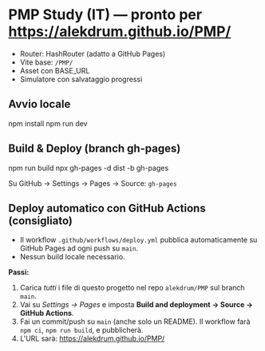 # PMP Study (IT) — pronto per https://alekdrum.github.io/PMP/

- Router: HashRouter (adatto a GitHub Pages)
- Vite base: `/PMP/`
- Asset con BASE_URL
- Simulatore con salvataggio progressi

## Avvio locale
npm install
npm run dev

## Build & Deploy (branch gh-pages)
npm run build
npx gh-pages -d dist -b gh-pages

Su GitHub → Settings → Pages → Source: `gh-pages`


## Deploy automatico con GitHub Actions (consigliato)
- Il workflow `.github/workflows/deploy.yml` pubblica automaticamente su GitHub Pages ad ogni push su `main`.
- Nessun build locale necessario.

**Passi:**
1) Carica *tutti* i file di questo progetto nel repo `alekdrum/PMP` sul branch `main`.
2) Vai su *Settings → Pages* e imposta **Build and deployment → Source → GitHub Actions**.
3) Fai un commit/push su `main` (anche solo un README). Il workflow farà `npm ci`, `npm run build`, e pubblicherà.
4) L'URL sarà: https://alekdrum.github.io/PMP/
